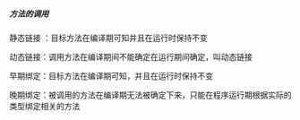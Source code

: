 ##### 方法的调用

静态链接 ：目标方法在编译期可知并且在运行时保持不变 

动态链接：调用方法在编译期间不能确定在运行期间确定，叫动态链接

早期绑定：目标方法在编译期可知，并且在运行时保持不变

晚期绑定：被调用的方法在编译期无法被确定下来，只能在程序运行期根据实际的类型绑定相关的方法 

